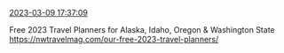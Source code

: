 [2023-03-09 17:37:09](https://mstdn.social/@hill_wanderer/109994536454671547)

Free 2023 Travel Planners for Alaska, Idaho, Oregon &amp; Washington State <a href="https://nwtravelmag.com/our-free-2023-travel-planners/" target="_blank" rel="nofollow noopener noreferrer" translate="no">https://nwtravelmag.com/our-free-2023-travel-planners/</a>